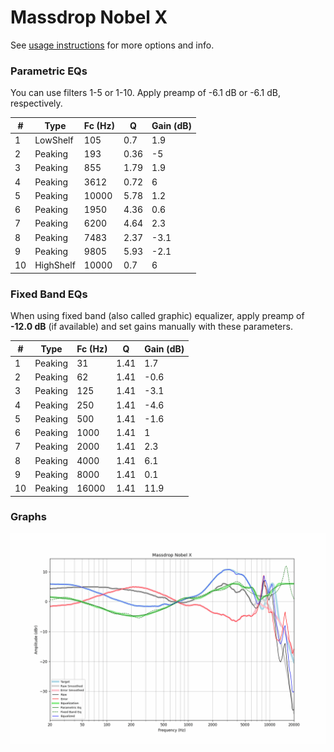 # Massdrop Nobel X
See [usage instructions](https://github.com/jaakkopasanen/AutoEq#usage) for more options and info.

### Parametric EQs
You can use filters 1-5 or 1-10. Apply preamp of -6.1 dB or -6.1 dB, respectively.

|   # | Type      |   Fc (Hz) |    Q |   Gain (dB) |
|-----|-----------|-----------|------|-------------|
|   1 | LowShelf  |       105 | 0.7  |         1.9 |
|   2 | Peaking   |       193 | 0.36 |        -5   |
|   3 | Peaking   |       855 | 1.79 |         1.9 |
|   4 | Peaking   |      3612 | 0.72 |         6   |
|   5 | Peaking   |     10000 | 5.78 |         1.2 |
|   6 | Peaking   |      1950 | 4.36 |         0.6 |
|   7 | Peaking   |      6200 | 4.64 |         2.3 |
|   8 | Peaking   |      7483 | 2.37 |        -3.1 |
|   9 | Peaking   |      9805 | 5.93 |        -2.1 |
|  10 | HighShelf |     10000 | 0.7  |         6   |

### Fixed Band EQs
When using fixed band (also called graphic) equalizer, apply preamp of **-12.0 dB** (if available) and set gains manually with these parameters.

|   # | Type    |   Fc (Hz) |    Q |   Gain (dB) |
|-----|---------|-----------|------|-------------|
|   1 | Peaking |        31 | 1.41 |         1.7 |
|   2 | Peaking |        62 | 1.41 |        -0.6 |
|   3 | Peaking |       125 | 1.41 |        -3.1 |
|   4 | Peaking |       250 | 1.41 |        -4.6 |
|   5 | Peaking |       500 | 1.41 |        -1.6 |
|   6 | Peaking |      1000 | 1.41 |         1   |
|   7 | Peaking |      2000 | 1.41 |         2.3 |
|   8 | Peaking |      4000 | 1.41 |         6.1 |
|   9 | Peaking |      8000 | 1.41 |         0.1 |
|  10 | Peaking |     16000 | 1.41 |        11.9 |

### Graphs
![](./Massdrop%20Nobel%20X.png)
